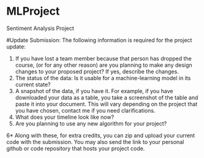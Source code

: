 # MLProject
Sentiment Analysis Project

#Update Submission:
The following information is required for the project update:

1. If you have lost a team member because that person has dropped the course, (or for any other reason) are you planning to make any design changes to your proposed project? If yes, describe the changes.
2. The status of the data: Is it usable for a machine-learning model in its current state?
3. A snapshot of the data, if you have it. For example, if you have downloaded your data as a table, you take a screenshot of the table and paste it into your document. This will vary depending on the project that you have chosen, contact me if you need clarifications.
4. What does your timeline look like now?
5. Are you planning to use any new algorithm for your project?

6* Along with these, for extra credits, you can zip and upload your current code with the submission. You may also send the link to your personal github or code repository that hosts your project code.

